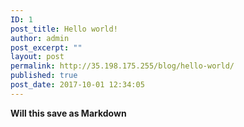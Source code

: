 ```yaml
---
ID: 1
post_title: Hello world!
author: admin
post_excerpt: ""
layout: post
permalink: http://35.198.175.255/blog/hello-world/
published: true
post_date: 2017-10-01 12:34:05
---
```

<strong>Will this save as Markdown</strong>